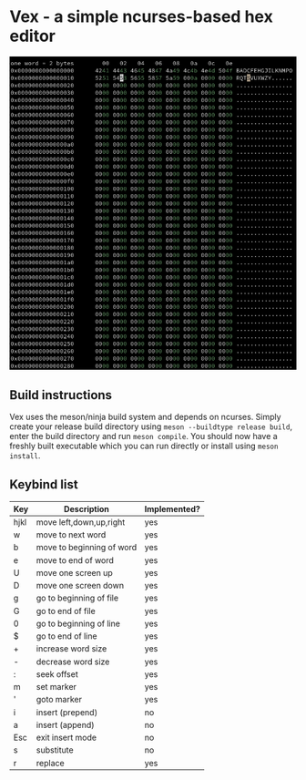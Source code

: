 # Vex - a simple ncurses-based hex editor

![](./vex.png)

## Build instructions

Vex uses the meson/ninja build system and depends on ncurses. Simply create
your release build directory using `meson --buildtype release build`, enter
the build directory and run `meson compile`. You should now have a freshly
built executable which you can run directly or install using `meson install`.

## Keybind list

Key | Description | Implemented?
--- | ----------- | ------------
hjkl | move left,down,up,right | yes
w | move to next word | yes
b | move to beginning of word | yes
e | move to end of word | yes
U | move one screen up | yes
D | move one screen down | yes
g | go to beginning of file | yes
G | go to end of file | yes
0 | go to beginning of line | yes
$ | go to end of line | yes
\+ | increase word size | yes
\- | decrease word size | yes
: | seek offset | yes
m | set marker | yes
' | goto marker | yes
i | insert (prepend) | no
a | insert (append) | no
Esc | exit insert mode | no
s | substitute | no
r | replace | yes
